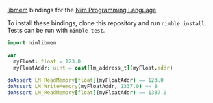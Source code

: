 [libmem](https://github.com/rdbo/libmem) bindings for the [Nim Programming Language](https://nim-lang.org/)


To install these bindings, clone this repository and run `nimble install`. Tests can be run with `nimble test`.

```nim
import nimlibmem

var 
  myFloat: float = 123.0
  myFloatAddr: uint = cast[lm_address_t](myFloat.addr)

doAssert LM_ReadMemory[float](myFloatAddr) == 123.0
doAssert LM_WriteMemory(myFloatAddr, 1337.0) == 8
doAssert LM_ReadMemory[float](myFloatAddr) == 1337.0
```